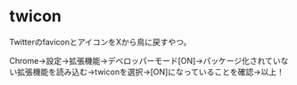 # twicon
TwitterのfaviconとアイコンをXから鳥に戻すやつ。

Chrome->設定->拡張機能->デベロッパーモード[ON]->パッケージ化されていない拡張機能を読み込む->twiconを選択->[ON]になっていることを確認->以上！
